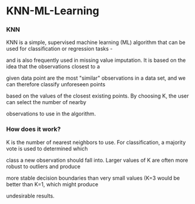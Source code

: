 # KNN-ML-Learning

### KNN

KNN is a simple, supervised machine learning (ML) algorithm that can be used for classification or regression tasks -

and is also frequently used in missing value imputation. It is based on the idea that the observations closest to a 

given data point are the most "similar" observations in a data set, and we can therefore classify unforeseen points 

based on the values of the closest existing points. By choosing K, the user can select the number of nearby 

observations to use in the algorithm.



### How does it work?

K is the number of nearest neighbors to use. For classification, a majority vote is used to determined which 

class a new observation should fall into. Larger values of K are often more robust to outliers and produce

more stable decision boundaries than very small values (K=3 would be better than K=1, which might produce 

undesirable results.
